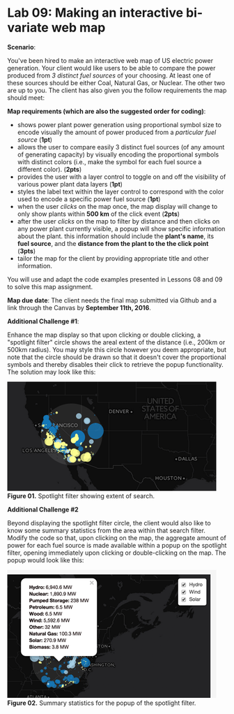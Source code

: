 # Lab 09: Making an interactive bi-variate web map

**Scenario**:

You've been hired to make an interactive web map of US electric power generation. Your client would like users to be able to compare the power produced from *3 distinct fuel sources* of your choosing. At least one of these sources should be either Coal, Natural Gas, or Nuclear. The other two are up to you. The client has also given you the follow requirements the map should meet:

**Map requirements (which are also the suggested order for coding)**:

* shows power plant power generation using proportional symbol size to encode visually the amount of power produced from a *particular fuel source*  (**1pt**)
* allows the user to compare easily 3 distinct fuel sources (of any amount of generating capacity) by visually encoding the proportional symbols with distinct colors (i.e., make the symbol for each fuel source a different color). (**2pts**)
* provides the user with a layer control to toggle on and off the visibility of various power plant data layers (**1pt**)
* styles the label text within the layer control to correspond with the color used to encode a specific power fuel source (**1pt**)
* when the user *clicks* on the map once, the map display will change to only show plants within **500 km** of the click event (**2pts**)
* after the user *clicks* on the map to filter by distance and then clicks on any power plant currently visible, a popup will show specific information about the plant. this information should include the **plant's name**, its **fuel source**, and the **distance from the plant to the the click point** (**3pts**)
* tailor the map for the client by providing appropriate title and other information.

You will use and adapt the code examples presented in Lessons 08 and 09 to solve this map assignment.  

**Map due date**: The client needs the final map submitted via Github and a link through the Canvas by **September 11th, 2016**.

**Additional Challenge #1**:

Enhance the map display so that upon clicking or double clicking, a "spotlight filter" circle shows the areal extent of the distance (i.e., 200km or 500km radius). You may style this circle however you deem appropriate, but note that the circle should be drawn so that it doesn't cover the proportional symbols and thereby disables their click to retrieve the popup functionality. The solution may look like this:

![Spotlight filter showing extent of search/filter radius](lab-09-graphics/spotlight-filter.png)  
**Figure 01.** Spotlight filter showing extent of search.

**Additional Challenge #2**

Beyond displaying the spotlight filter circle, the client would also like to know some summary statistics from the area within that search filter. Modify the code so that, upon clicking on the map, the aggregate amount of power for each fuel source is made available within a popup on the spotlight filter, opening immediately upon clicking or double-clicking on the map. The popup would look like this:

![Summary statistics for the popup of the spotlight filter](lab-09-graphics/summary-popup.png)  
**Figure 02.** Summary statistics for the popup of the spotlight filter.



